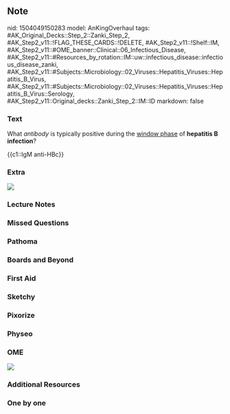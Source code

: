 ## Note
nid: 1504049150283
model: AnKingOverhaul
tags: #AK_Original_Decks::Step_2::Zanki_Step_2, #AK_Step2_v11::!FLAG_THESE_CARDS::!DELETE, #AK_Step2_v11::!Shelf::IM, #AK_Step2_v11::#OME_banner::Clinical::06_Infectious_Disease, #AK_Step2_v11::#Resources_by_rotation::IM::uw::infectious_disease::infectious_disease_zanki, #AK_Step2_v11::#Subjects::Microbiology::02_Viruses::Hepatitis_Viruses::Hepatitis_B_Virus, #AK_Step2_v11::#Subjects::Microbiology::02_Viruses::Hepatitis_Viruses::Hepatitis_B_Virus::Serology, #AK_Step2_v11::Original_decks::Zanki_Step_2::IM::ID
markdown: false

### Text
What <i>antibody</i> is typically positive during the <u>window
phase</u> of <b>hepatitis B infection</b>?
<div>
  {{c1::IgM anti-HBc}}
</div>

### Extra
<img src="hep%20b%20refresher.png">

### Lecture Notes


### Missed Questions


### Pathoma


### Boards and Beyond


### First Aid


### Sketchy


### Pixorize


### Physeo


### OME
<div class="ome-widget">
  <a href=
  "https://onlinemeded.org/spa/infectious-disease?ref=anki"><img src="_OME_AnkiFlashcards_Topic_1.png"></a>
</div>

### Additional Resources


### One by one

